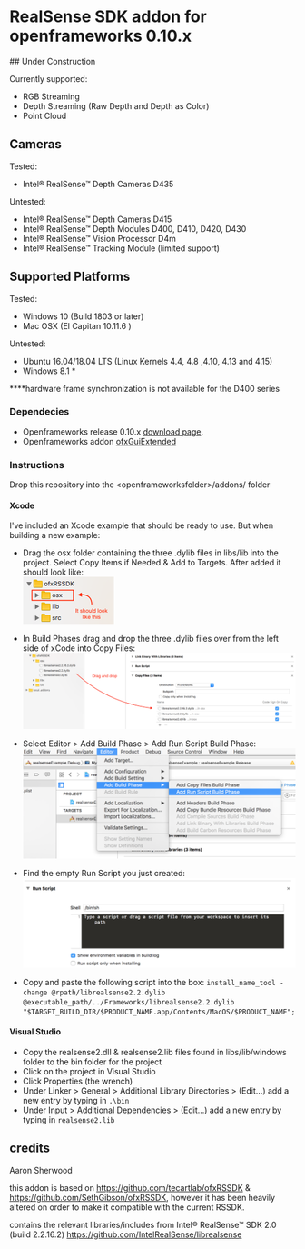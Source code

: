 # RealSense SDK addon for openframeworks 0.10.x
## Under Construction

Currently supported:
* RGB Streaming
* Depth Streaming (Raw Depth and Depth as Color)
* Point Cloud

## Cameras

Tested:
* Intel® RealSense™ Depth Cameras D435

Untested:
* Intel® RealSense™ Depth Cameras D415
* Intel® RealSense™ Depth Modules D400, D410, D420, D430
* Intel® RealSense™ Vision Processor D4m
* Intel® RealSense™ Tracking Module (limited support)

## Supported Platforms

Tested:
* Windows 10 (Build 1803 or later)
* Mac OSX (El Capitan 10.11.6 )

Untested:
* Ubuntu 16.04/18.04 LTS (Linux Kernels 4.4, 4.8 ,4.10, 4.13 and 4.15)
* Windows 8.1 *

****hardware frame synchronization is not available for the D400 series

### Dependecies

* Openframeworks release 0.10.x [download page](http://openframeworks.cc/download).
* Openframeworks addon [ofxGuiExtended](https://github.com/maybites/ofxGuiExtended)

### Instructions

Drop this repository into the \<openframeworksfolder>/addons/ folder

#### Xcode
I've included an Xcode example that should be ready to use. But when building a new example:
* Drag the osx folder containing the three .dylib files in libs/lib into the project. Select Copy Items if Needed & Add to Targets. After added it should look like:  
![](https://raw.githubusercontent.com/aaronsherwood/ofxRSSDK/master/images/lookslike.png)
* In Build Phases drag and drop the three .dylib files over from the left side of xCode into Copy Files:
![](https://raw.githubusercontent.com/aaronsherwood/ofxRSSDK/master/images/copyfiles.png)
* Select Editor > Add Build Phase > Add Run Script Build Phase:
![](https://raw.githubusercontent.com/aaronsherwood/ofxRSSDK/master/images/runscriptphase.png)

* Find the empty Run Script you just created:
![](https://raw.githubusercontent.com/aaronsherwood/ofxRSSDK/master/images/addscript.png)
* Copy and paste the following script into the box:
`install_name_tool -change @rpath/librealsense2.2.dylib @executable_path/../Frameworks/librealsense2.2.dylib "$TARGET_BUILD_DIR/$PRODUCT_NAME.app/Contents/MacOS/$PRODUCT_NAME";`

#### Visual Studio
* Copy the realsense2.dll & realsense2.lib files found in libs/lib/windows folder to the bin folder for the project
* Click on the project in Visual Studio
* Click Properties (the wrench)
* Under Linker > General > Additional Library Directories > (Edit...) add a new entry by typing in `.\bin`
* Under Input > Additional Dependencies > (Edit...) add a new entry by typing in `realsense2.lib`

## credits

Aaron Sherwood

this addon is based on https://github.com/tecartlab/ofxRSSDK & https://github.com/SethGibson/ofxRSSDK, however it has been heavily altered on order to make it compatible with the current RSSDK.

contains the relevant libraries/includes from Intel® RealSense™ SDK 2.0 (build 2.2.16.2) https://github.com/IntelRealSense/librealsense
